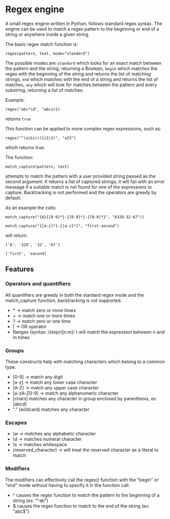 # Regex engine 

A small regex engine written in Python, follows standard regex syntax. The engine can be used to match a regex pattern to the beginning or end of a string or anywhere inside a given string. 

The basic regex match function is:

```
regex(pattern, text, mode="standard")
```

The possible modes are `standard` which looks for an exact match between the pattern and the string, returning a Boolean, `begin` which matches the regex with the beginning of the string and returns the list of matching strings, `end` which matches with the end of a string and returns the list of matches, `any` which will look for matches between the pattern and every substring, returning a list of matches.

Example:

```
regex("abc*\d", "abccc1)
```
returns `true`

This function can be applied to more complex regex expressions, such as:
```
regex("^(a|b|c)(1|2|3)", "a23")
```
which returns true.

The function:
```
match_capture(pattern, text)
```

attempts to match the pattern with a user provided string passed as the second argument. It returns a list of captured strings, it will
fail with an error message if a suitable match is not found for one of the expressions to capture. Backtracking is not performed and the operators are greedy by default.

As an example the calls:
```
match_capture("{A}{[0-9]*}-{[0-9]*}-{[0-9]*}", "A328-32-67"))
```
```
match_capture("{[a-z]*}-{[a-z]*}", "first-second")
```
will return:
```
['A', '328', '32', '67']
```
```
['first', 'second]
```

## Features

### Operators and quantifiers
All quantifiers are greedy in both the stardard regex mode and the match_capture function, backtracking is not supported.
- \* -> match zero or more times  
- \+ -> match one or more times
- ? -> match zero or one time
- | -> OR operator
- Ranges (syntax: /(expr)[n:m]/ ) will match the expression between n and m times

### Groups
These constructs help with matching characters which belong to a common type.
- [0-9] -> match any digit 
- [a-z] -> match any lower case character
- [A-Z] -> match any upper case character
- [a-zA-Z0-9] -> match any alphanumeric character
- [chars] matches any character in group enclosed by parenthesis, ex. [abcd]
- "." (wildcard) matches any character

### Escapes
- \w -> matches any alphabetic character 
- \d -> matches numeral character
- \s -> matches whitespace
- \(reserved_character) -> will treat the reserved character as a literal to match

### Modifiers
The modifiers can effectively call the regex() function with the "begin" or "end" mode without having to specify it in the function call. 
- ^ causes the regex function to match the pattern to the beginning of a string (ex: "^ab")
- $ causes the regex function to match to the end of the string (ex: "abc$")


